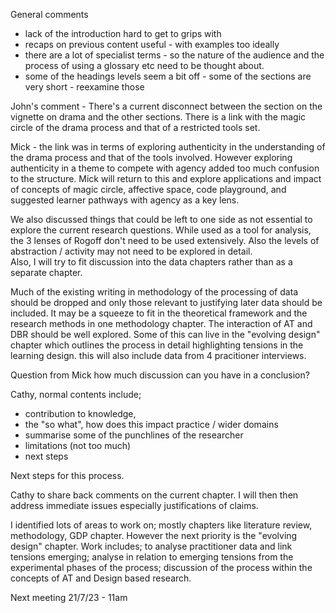 
General comments

- lack of the introduction hard to get to grips with
- recaps on previous content useful - with examples too ideally
- there are a lot of specialist terms - so the nature of the audience and the process of using a glossary etc need to be thought about.
- some of the headings levels seem a bit off - some of the sections are very short - reexamine those


John's comment -
There's a current disconnect between the section on the vignette on drama and the other sections. There is a link with the magic circle of the drama process and that of a restricted tools set.

Mick - the link was in terms of exploring authenticity in the understanding of the drama process and that of the tools involved. However exploring authenticity in a theme to compete with agency added too much confusion to the structure.
Mick will return to this and explore applications and impact of concepts of magic circle, affective space, code playground, and suggested learner pathways with agency as a key lens.

We also discussed things that could be left to one side as not essential to explore the current research questions.
While used as a tool for analysis, the 3 lenses of Rogoff don't need to be used extensively. Also the levels of abstraction / activity may not need to be explored in detail.  
Also, I will try to fit discussion into the data chapters rather than as a separate chapter.

Much of the existing writing in methodology of the processing of data should be dropped and only those relevant to justifying later data should be included.
It may be a squeeze to fit in the theoretical framework and the research methods in one methodology chapter.
The interaction of AT and DBR should be well explored. Some of this can live in the "evolving design" chapter which outlines the process in detail highlighting tensions in the learning design. this will also include data from 4 pracitioner interviews.

Question from Mick how much discussion can you have in a conclusion?

Cathy, normal contents include;
- contribution to knowledge,
- the "so what", how does this impact practice / wider domains
- summarise some of the punchlines of the researcher
- limitations (not too much)
- next steps

Next steps for this process.

Cathy to share back comments on the current chapter.
I will then then address immediate issues especially justifications of claims.

I identified lots of areas to work on; mostly chapters like literature review, methodology, GDP chapter. However the next priority is the "evolving design" chapter. Work includes; to analyse practitioner data and link tensions emerging; analyse in relation to emerging tensions from the experimental phases of the process; discussion of the process within the concepts of AT and Design based research.  

Next meeting 21/7/23 - 11am 
